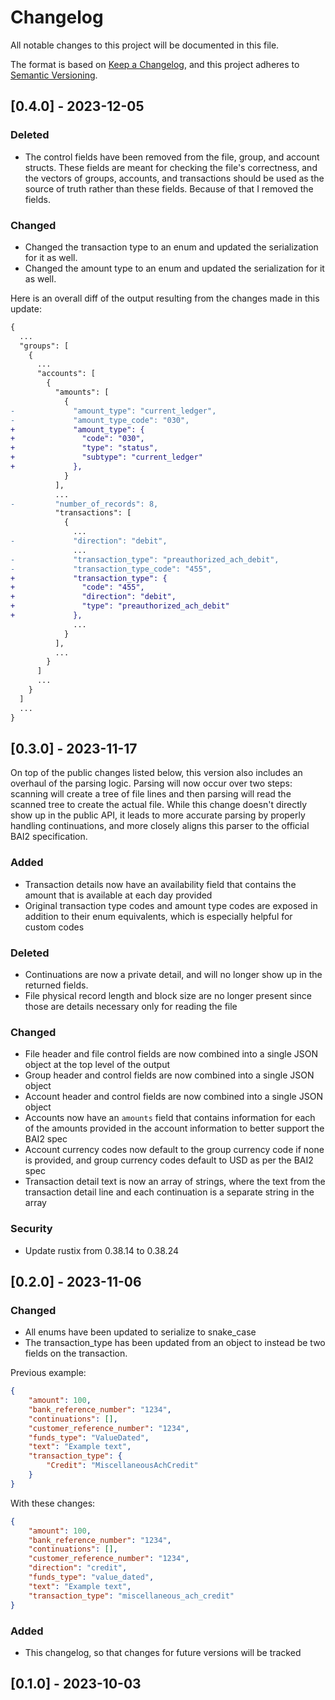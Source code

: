 # Changelog

All notable changes to this project will be documented in this file.

The format is based on [Keep a Changelog](https://keepachangelog.com/en/1.0.0/),
and this project adheres to [Semantic Versioning](https://semver.org/spec/v2.0.0.html).

## [0.4.0] - 2023-12-05

### Deleted

- The control fields have been removed from the file, group, and account
  structs. These fields are meant for checking the file's correctness, and the
  vectors of groups, accounts, and transactions should be used as the source of
  truth rather than these fields. Because of that I removed the fields.

### Changed

- Changed the transaction type to an enum and updated the serialization for it
  as well.
- Changed the amount type to an enum and updated the serialization for it as
  well.

Here is an overall diff of the output resulting from the changes made in this
update:

```diff
{
  ...
  "groups": [
    {
      ...
      "accounts": [
        {
          "amounts": [
            {
-             "amount_type": "current_ledger",
-             "amount_type_code": "030",
+             "amount_type": {
+               "code": "030",
+               "type": "status",
+               "subtype": "current_ledger"
+             },
            }
          ],
          ...
-         "number_of_records": 8,
          "transactions": [
            {
              ...
-             "direction": "debit",
              ...
-             "transaction_type": "preauthorized_ach_debit",
-             "transaction_type_code": "455",
+             "transaction_type": {
+               "code": "455",
+               "direction": "debit",
+               "type": "preauthorized_ach_debit"
+             },
              ...
            }
          ],
          ...
        }
      ]
      ...
    }
  ]
  ...
}
```

## [0.3.0] - 2023-11-17

On top of the public changes listed below, this version also includes an
overhaul of the parsing logic. Parsing will now occur over two steps: scanning
will create a tree of file lines and then parsing will read the scanned tree to
create the actual file. While this change doesn't directly show up in the public
API, it leads to more accurate parsing by properly handling continuations, and
more closely aligns this parser to the official BAI2 specification.

### Added

- Transaction details now have an availability field that contains the amount
  that is available at each day provided
- Original transaction type codes and amount type codes are exposed in addition
  to their enum equivalents, which is especially helpful for custom codes

### Deleted

- Continuations are now a private detail, and will no longer show up in the
  returned fields.
- File physical record length and block size are no longer present since those
  are details necessary only for reading the file

### Changed

- File header and file control fields are now combined into a single JSON object
  at the top level of the output
- Group header and control fields are now combined into a single JSON object
- Account header and control fields are now combined into a single JSON object
- Accounts now have an `amounts` field that contains information for each of the
  amounts provided in the account information to better support the BAI2 spec
- Account currency codes now default to the group currency code if none is
  provided, and group currency codes default to USD as per the BAI2 spec
- Transaction detail text is now an array of strings, where the text from the
  transaction detail line and each continuation is a separate string in the
  array

### Security

- Update rustix from 0.38.14 to 0.38.24

## [0.2.0] - 2023-11-06

### Changed

- All enums have been updated to serialize to snake_case
- The transaction_type has been updated from an object to instead be two fields
  on the transaction.

Previous example:
```json
{
    "amount": 100,
    "bank_reference_number": "1234",
    "continuations": [],
    "customer_reference_number": "1234",
    "funds_type": "ValueDated",
    "text": "Example text",
    "transaction_type": {
        "Credit": "MiscellaneousAchCredit"
    }
}
```

With these changes:

```json
{
    "amount": 100,
    "bank_reference_number": "1234",
    "continuations": [],
    "customer_reference_number": "1234",
    "direction": "credit",
    "funds_type": "value_dated",
    "text": "Example text",
    "transaction_type": "miscellaneous_ach_credit"
}
```

### Added

- This changelog, so that changes for future versions will be tracked

## [0.1.0] - 2023-10-03
